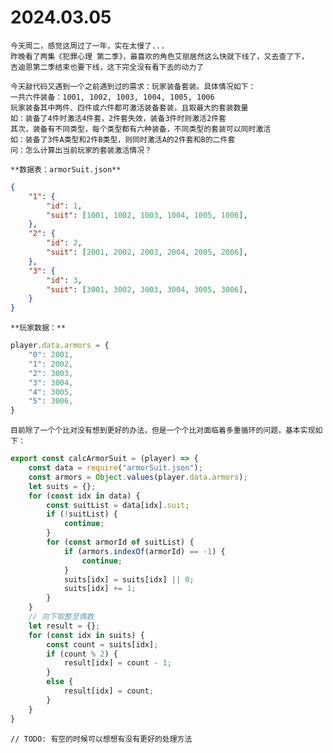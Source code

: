 # 2024.03.05

    今天周二，感觉这周过了一年，实在太慢了...
    昨晚看了两集《犯罪心理 第二季》，最喜欢的角色艾丽居然这么快就下线了，又去查了下，
    吉迪恩第二季结束也要下线，这下完全没有看下去的动力了

    今天敲代码又遇到一个之前遇到过的需求：玩家装备套装。具体情况如下：
    一共六件装备：1001, 1002, 1003, 1004, 1005, 1006
    玩家装备其中两件、四件或六件都可激活装备套装，且取最大的套装数量
    如：装备了4件时激活4件套，2件套失效，装备3件时则激活2件套
    其次，装备有不同类型，每个类型都有六种装备，不同类型的套装可以同时激活
    如：装备了3件A类型和2件B类型，则同时激活A的2件套和B的二件套
    问：怎么计算出当前玩家的套装激活情况？

    **数据表：armorSuit.json**

```json
{
    "1": {
        "id": 1,
        "suit": [1001, 1002, 1003, 1004, 1005, 1006],
    },
    "2": {
        "id": 2,
        "suit": [2001, 2002, 2003, 2004, 2005, 2006],
    },
    "3": {
        "id": 3,
        "suit": [3001, 3002, 3003, 3004, 3005, 3006],
    }
}
```

    **玩家数据：**

```javascript
player.data.armors = {
    "0": 2001,
    "1": 2002,
    "2": 3003,
    "3": 3004,
    "4": 3005,
    "5": 3006,
}
```

    目前除了一个个比对没有想到更好的办法，但是一个个比对面临着多重循环的问题，基本实现如下：

```javascript
export const calcArmorSuit = (player) => {
    const data = require("armorSuit.json");
    const armors = Object.values(player.data.armors);
    let suits = {};
    for (const idx in data) {
        const suitList = data[idx].suit;
        if (!suitList) {
            continue;
        }
        for (const armorId of suitList) {
            if (armors.indexOf(armorId) == -1) {
                continue;
            }
            suits[idx] = suits[idx] || 0;
            suits[idx] += 1;
        }
    }
    // 向下取整至偶数
    let result = {};
    for (const idx in suits) {
        const count = suits[idx];
        if (count % 2) {
            result[idx] = count - 1;
        }
        else {
            result[idx] = count;
        }
    }
}
```

    // TODO: 有空的时候可以想想有没有更好的处理方法
